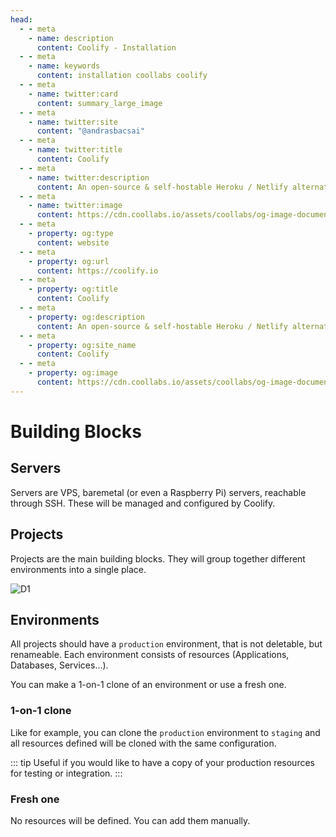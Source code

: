 ```yaml
---
head:
  - - meta
    - name: description
      content: Coolify - Installation
  - - meta
    - name: keywords
      content: installation coollabs coolify
  - - meta
    - name: twitter:card
      content: summary_large_image
  - - meta
    - name: twitter:site
      content: "@andrasbacsai"
  - - meta
    - name: twitter:title
      content: Coolify
  - - meta
    - name: twitter:description
      content: An open-source & self-hostable Heroku / Netlify alternative.
  - - meta
    - name: twitter:image
      content: https://cdn.coollabs.io/assets/coollabs/og-image-documentation.png
  - - meta
    - property: og:type
      content: website
  - - meta
    - property: og:url
      content: https://coolify.io
  - - meta
    - property: og:title
      content: Coolify
  - - meta
    - property: og:description
      content: An open-source & self-hostable Heroku / Netlify alternative.
  - - meta
    - property: og:site_name
      content: Coolify
  - - meta
    - property: og:image
      content: https://cdn.coollabs.io/assets/coollabs/og-image-documentation.png
---
```


# Building Blocks

## Servers
Servers are VPS, baremetal (or even a Raspberry Pi) servers, reachable through SSH. These will be managed and configured by Coolify.

## Projects

Projects are the main building blocks. They will group together different environments into a single place.

![D1](/coolify/D1.png)

## Environments

All projects should have a `production` environment, that is not deletable, but renameable.
Each environment consists of resources (Applications, Databases, Services...). 

You can make a 1-on-1 clone of an environment or use a fresh one.

### 1-on-1 clone
Like for example, you can clone the `production` environment to `staging` and all resources defined will be cloned with the same configuration. 

::: tip
Useful if you would like to have a copy of your production resources for testing or integration.
:::

### Fresh one
No resources will be defined. You can add them manually.
